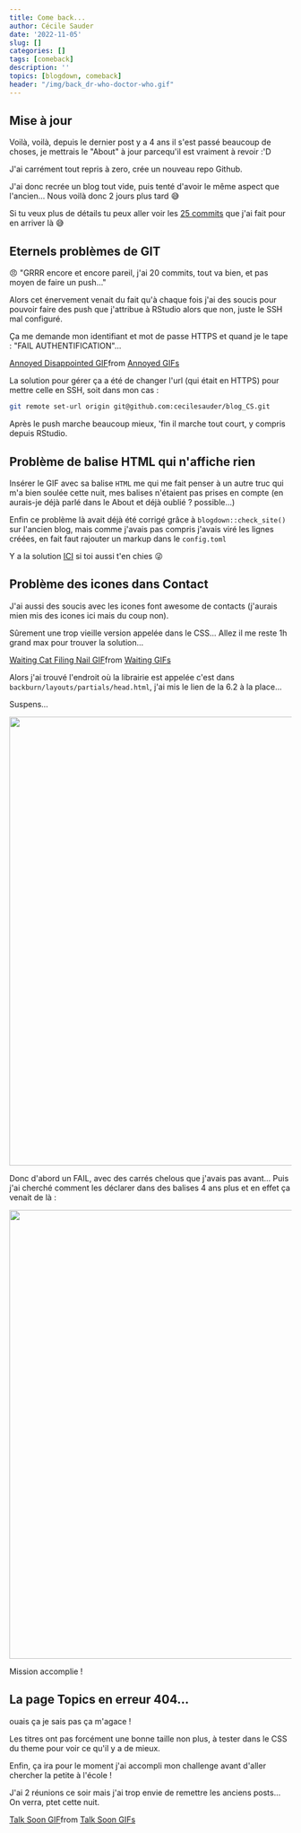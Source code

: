```yaml
---
title: Come back...
author: Cécile Sauder
date: '2022-11-05'
slug: []
categories: []
tags: [comeback]
description: ''
topics: [blogdown, comeback]
header: "/img/back_dr-who-doctor-who.gif"
---
```



## Mise à jour 

Voilà, voilà, depuis le dernier post y a 4 ans il s'est passé beaucoup de choses,
je mettrais le "About" à jour parcequ'il est vraiment à revoir :'D


J'ai carrément tout repris à zero, crée un nouveau repo Github. 


J'ai donc recrée un blog tout vide, puis tenté d'avoir le même aspect que l'ancien... 
Nous voilà donc 2 jours plus tard 😅

Si tu veux plus de détails tu peux aller voir les [25 commits](https://github.com/cecilesauder/blog_CS/commits/main) que j'ai fait
pour en arriver là 😅


## Eternels problèmes de GIT

😠 "GRRR encore et encore pareil, j'ai 20 commits, 
tout va bien, et pas moyen de faire un push..."

Alors cet énervement venait du fait qu'à chaque fois j'ai des soucis pour pouvoir
faire des push que j'attribue à RStudio alors que non, juste le SSH mal configuré. 

Ça me demande mon identifiant et mot de passe HTTPS et quand je le tape : 
"FAIL AUTHENTIFICATION"...

<div class="tenor-gif-embed" data-postid="26051038" data-share-method="host" data-aspect-ratio="1.31148" data-width="30%"><a href="https://tenor.com/view/annoyed-disappointed-mad-upset-gif-26051038">Annoyed Disappointed GIF</a>from <a href="https://tenor.com/search/annoyed-gifs">Annoyed GIFs</a></div> <script type="text/javascript" async src="https://tenor.com/embed.js"></script>

La solution pour gérer ça a été de changer l'url (qui était en HTTPS) pour mettre
celle en SSH, soit dans mon cas : 


```bash
git remote set-url origin git@github.com:cecilesauder/blog_CS.git
```

Après le push marche beaucoup mieux, 'fin il marche tout court, y compris 
depuis RStudio.



## Problème de balise HTML qui n'affiche rien

Insérer le GIF avec sa balise `HTML` me qui me fait penser à un autre truc qui 
m'a bien soulée cette nuit, mes balises n'étaient pas prises en compte 
(en aurais-je déjà parlé dans le About et déjà oublié ? possible...)

Enfin ce problème là avait déjà été corrigé grâce à `blogdown::check_site()` sur 
l'ancien blog, mais comme j'avais pas compris j'avais viré les lignes créées,
en fait faut rajouter un markup dans le `config.toml`

Y a la solution [ICI](https://stackoverflow.com/questions/63198652/hugo-shortcode-ignored-saying-raw-html-omitted) si toi aussi t'en chies 😜


## Problème des icones dans Contact

J'ai aussi des soucis avec les icones font
awesome de contacts (j'aurais mien mis des icones ici mais du coup non).

Sûrement une trop vieille version appelée dans le CSS... Allez il me reste 1h 
grand max pour trouver la solution... 

<div class="tenor-gif-embed" data-postid="17677371" data-share-method="host" data-aspect-ratio="1" data-width="40%"><a href="https://tenor.com/view/waiting-cat-filing-nail-getting-ready-bring-it-on-im-listening-gif-17677371">Waiting Cat Filing Nail GIF</a>from <a href="https://tenor.com/search/waiting-gifs">Waiting GIFs</a></div> <script type="text/javascript" async src="https://tenor.com/embed.js"></script>


Alors j'ai trouvé l'endroit où la librairie est appelée c'est dans `backburn/layouts/partials/head.html`, j'ai mis le lien de la 6.2 à la place...

Suspens...


<img src="{{< blogdown/postref >}}index_files/figure-html/unnamed-chunk-2-1.png" width="800" />

Donc d'abord un FAIL, avec des carrés chelous que j'avais pas avant...
Puis j'ai cherché comment les déclarer dans des balises 
4 ans plus et en effet ça venait de là : 


<img src="{{< blogdown/postref >}}index_files/figure-html/unnamed-chunk-3-1.png" width="800" />

Mission accomplie !

## La page Topics en erreur 404...

ouais ça je sais pas ça m'agace !

Les titres ont pas forcément une bonne taille non plus, à tester dans le CSS du 
theme pour voir ce qu'il y a de mieux. 


Enfin, ça ira pour le moment j'ai accompli mon challenge avant d'aller chercher
la petite à l'école !

J'ai 2 réunions ce soir mais j'ai trop envie de remettre les anciens posts...
On verra, ptet cette nuit.


<div class="tenor-gif-embed" data-postid="11819904" data-share-method="host" data-aspect-ratio="1.55844" data-width="50%"><a href="https://tenor.com/view/talk-soon-talk-to-you-soon-later-leaving-bye-gif-11819904">Talk Soon GIF</a>from <a href="https://tenor.com/search/talk+soon-gifs">Talk Soon GIFs</a></div> <script type="text/javascript" async src="https://tenor.com/embed.js"></script>

